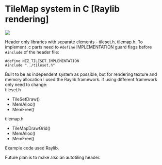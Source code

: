 # TileMap system in C [Raylib rendering]

![](https://github.com/nezvers/TileMap/raw/master/Resource/Preview.gif)

Header only libraries with separate elements - tileset.h, tilemap.h.
To implement .c parts need to `#define` IMPLEMENTATION guard flags before `#include` of the header file:    
```
#define NEZ_TILESET_IMPLEMENTATION
#include "../tileset.h"
```

Built to be as independent system as possible, but for rendering texture and memory allocation I used the Raylib framework.
If using different framework only need to change:    
tileset.h    
- TileSetDraw()
- MemAlloc()
- MemFree()

tilemap.h
- TileMapDrawGrid()
- MemAlloc()
- MemFree()

Example code used Raylib.

Future plan is to make also an autotiling header.

